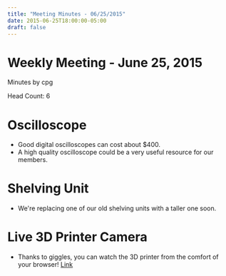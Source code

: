 ```yaml
---
title: "Meeting Minutes - 06/25/2015"
date: 2015-06-25T18:00:00-05:00
draft: false
---
```


# Weekly Meeting - June 25, 2015

Minutes by cpg

Head Count: 6

# Oscilloscope

- Good digital oscilloscopes can cost about $400.
- A high quality oscilloscope could be a very useful resource for our members.

# Shelving Unit

- We're replacing one of our old shelving units with a taller one soon.

# Live 3D Printer Camera

- Thanks to giggles, you can watch the 3D printer from the comfort of your browser! [Link](http://j.mp/1FbarSa)
